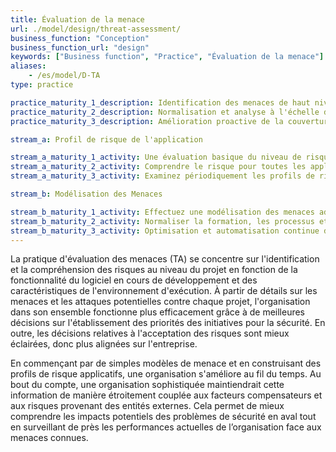 ```yaml
---
title: Évaluation de la menace
url: ./model/design/threat-assessment/
business_function: "Conception"
business_function_url: "design"
keywords: ["Business function", "Practice", "Évaluation de la menace"]
aliases:
    - /es/model/D-TA
type: practice

practice_maturity_1_description: Identification des menaces de haut niveau pour l'organisation et les projets individuels au mieux de vos capacités.
practice_maturity_2_description: Normalisation et analyse à l'échelle de l'entreprise des menaces liées aux logiciels au sein de l'organisation.
practice_maturity_3_description: Amélioration proactive de la couverture des menaces à travers toute l'organisation.

stream_a: Profil de risque de l'application

stream_a_maturity_1_activity: Une évaluation basique du niveau de risque de l'application est effectuée afin de comprendre la probabilité et l'impact d'une attaque.
stream_a_maturity_2_activity: Comprendre le risque pour toutes les applications au sein de l'organisation en centralisant l'inventaire des profils de risque pour les intervenants.
stream_a_maturity_3_activity: Examinez périodiquement les profils de risque des applications à intervalles réguliers afin de s'assurer de l'exactitude et de la pertinence de l'état actuel.

stream_b: Modélisation des Menaces

stream_b_maturity_1_activity: Effectuez une modélisation des menaces adaptée à vos moyens et avec une approche par les risques en utilisant le remue-méninges et les diagrammes existants via de simples listes de contrôle des menaces.
stream_b_maturity_2_activity: Normaliser la formation, les processus et les outils de modélisation des menaces à l'échelle de l'entreprise.
stream_b_maturity_3_activity: Optimisation et automatisation continue de votre méthodologie de modélisation des menaces.
---
```


La pratique d'évaluation des menaces (TA) se concentre sur l'identification et la compréhension des risques au niveau du projet en fonction de la fonctionnalité du logiciel en cours de développement et des caractéristiques de l'environnement d'exécution. À partir de détails sur les menaces et les attaques potentielles contre chaque projet, l'organisation dans son ensemble fonctionne plus efficacement grâce à de meilleures décisions sur l'établissement des priorités des initiatives pour la sécurité. En outre, les décisions relatives à l'acceptation des risques sont mieux éclairées, donc plus alignées sur l'entreprise.

En commençant par de simples modèles de menace et en construisant des profils de risque applicatifs, une organisation s'améliore au fil du temps. Au bout du compte, une organisation sophistiquée maintiendrait cette information de manière étroitement couplée aux facteurs compensateurs et aux risques provenant des entités externes. Cela permet de mieux comprendre les impacts potentiels des problèmes de sécurité en aval tout en surveillant de près les performances actuelles de l’organisation face aux menaces connues.

